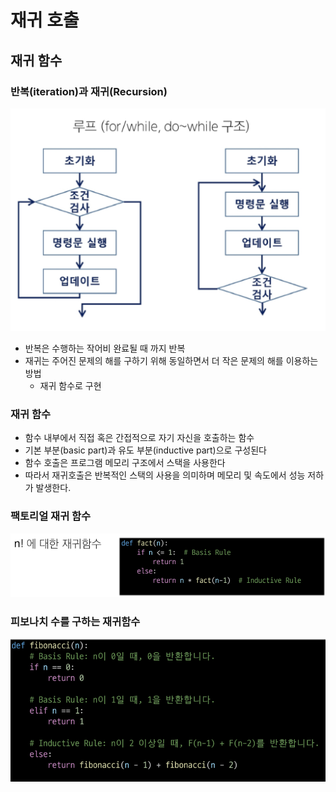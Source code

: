 # 재귀 호출
## 재귀 함수
### 반복(iteration)과 재귀(Recursion)
![img_2.png](img_2.png)
- 반복은 수행하는 작어비 완료될 때 까지 반복
- 재귀는 주어진 문제의 해를 구하기 위해 동일하면서 더 작은 문제의 해를 이용하는 방법
    - 재귀 함수로 구현
    
### 재귀 함수
- 함수 내부에서 직접 혹은 간접적으로 자기 자신을 호출하는 함수
- 기본 부분(basic part)과 유도 부분(inductive part)으로 구성된다
- 함수 호출은 프로그램 메모리 구조에서 스택을 사용한다
- 따라서 재귀호출은 반복적인 스택의 사용을 의미하며 메모리 및 속도에서 성능 저하가 발생한다.

### 팩토리얼 재귀 함수
![img_3.png](img_3.png)

### 피보나치 수를 구하는 재귀함수
![img_4.png](img_4.png)

